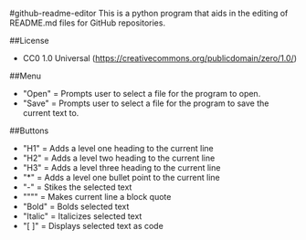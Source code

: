#github-readme-editor
This is a python program that aids in the editing of README.md files for GitHub repositories.

##License
- CC0 1.0 Universal (https://creativecommons.org/publicdomain/zero/1.0/)

##Menu
- "Open" = Prompts user to select a file for the program to open.
- "Save" = Prompts user to select a file for the program to save the current text to.

##Buttons
- "H1" = Adds a level one heading to the current line
- "H2" = Adds a level two heading to the current line
- "H3" = Adds a level three heading to the current line
- "*" = Adds a level one bullet point to the current line
- "-" = Stikes the selected text
- """" = Makes current line a block quote
- "Bold" = Bolds selected text
- "Italic" = Italicizes selected text
- "[ ]" = Displays selected text as code
